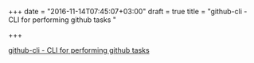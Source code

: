 +++
date = "2016-11-14T07:45:07+03:00"
draft = true
title = "github-cli - CLI for performing github tasks "

+++

<p><a href="https://t.co/flbTUz3UV8">github-cli - CLI for performing github tasks </a></p>
